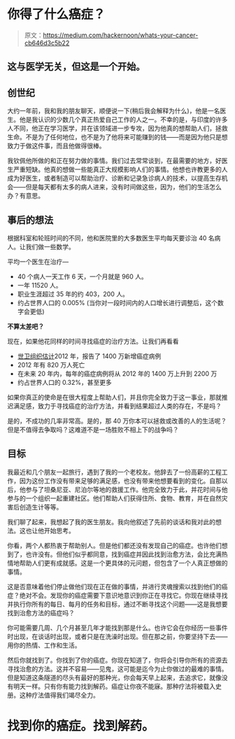 # 你得了什么癌症？

> 原文：<https://medium.com/hackernoon/whats-your-cancer-cb646d3c5b22>

## 这与医学无关，但这是一个开始。

## 创世纪

大约一年前，我和我的朋友聊天，顺便说一下(稍后我会解释为什么)，他是一名医生。他是我认识的少数几个真正热爱自己工作的人之一。不幸的是，与印度的许多人不同，他正在学习医学，并在该领域进一步专攻，因为他真的想帮助人们，拯救生命。不是为了任何地位，也不是为了他将来可能赚到的钱——而是因为他只是想致力于做这件事，而且他做得很棒。

我钦佩他所做的和正在努力做的事情。我们过去常常谈到，在最需要的地方，好医生严重短缺。他真的想做一些能真正大规模影响人们的事情。他想也许教更多的人成为好医生，或者制造可以帮助治疗、诊断和记录急诊病人的技术，以提高生存机会——但是每天都有太多的病人进来，没有时间做这些，因为，他们的生活怎么办？有意思。

## 事后的想法

根据科室和轮班时间的不同，他和医院里的大多数医生平均每天要诊治 40 名病人。让我们做一些数学。

平均一个医生在治疗—

*   40 个病人一天工作 6 天，一个月就是 960 人。
*   一年 11520 人。
*   职业生涯超过 35 年的约 403，200 人。
*   约占世界人口的 0.005%
    (当你对一段时间内的人口增长进行调整后，这个数字会更低)

**不算太差吧？**

现在，如果他花同样的时间寻找癌症的治疗方法。让我们再看看

*   [世卫组织估计](http://www.who.int/mediacentre/factsheets/fs297/en/)2012 年，报告了 1400 万新增癌症病例
*   2012 年有 820 万人死亡
*   在未来 20 年内，每年的癌症病例将从 2012 年的 1400 万上升到 2200 万
*   约占世界人口的 0.32%，甚至更多

如果你真正的使命是在很大程度上帮助人们，并且你完全致力于这一事业，那就推迟满足感，致力于寻找癌症的治疗方法，并看到结果超过人类的存在，不是吗？

是的，不成功的几率非常高。是的，那 40 万你本可以拯救或改善的人的生活呢？但是不值得去争取吗？这难道不是一场胜败不相上下的战争吗？

## 目标

我最近和几个朋友一起旅行，遇到了我的一个老校友。他辞去了一份高薪的工程工作，因为这份工作没有带来足够的满足感，也没有带来他想要看到的变化。自那以后，他参与了坦桑尼亚、尼泊尔等地的救援工作。他完全致力于此，并花时间与他参与的一个组织一起重建社区。他们帮助人们获得住所、食物、教育，并在自然灾害后创造生计等等。

我们聊了起来，我想起了我的医生朋友。我向他叙述了先前的谈话和我对此的想法。这也让他开始思考。

你看，两个人都热衷于帮助别人。但是他们都还没有发现自己的癌症。也许他们想到了，也许没有。但他们似乎都同意，找到癌症并因此找到治愈方法，会比充满热情地帮助人们更有成就感。这是一个更具体的元问题，但包含了一个人真正想做的事情。

这是否意味着他们停止做他们现在正在做的事情，并进行灵魂搜索以找到他们的癌症？绝对不会。发现你的癌症需要下意识地意识到你正在寻找它。你现在继续寻找并执行你所有的每日、每月的任务和目标，通过不断寻找这个问题——这是我想要找到治愈方法的癌症吗？

你可能需要几周、几个月甚至几年才能找到那是什么。也许它会在你经历一些事件时出现，在谈话时出现，或者只是在洗澡时出现。但在那之前，你要坚持下去——用你的热情、工作和生活。

然后你就找到了。你找到了你的癌症。你现在知道了，你将会引导你所有的资源去寻找治愈的方法。这并不容易——见鬼，这可能是迄今为止你做过的最难的事情。但是知道这条隧道的尽头有最好的那种光，你会每天早上起来，去追求它，就像没有明天一样。只有你有能力找到解药。癌症让你夜不能寐。那种疗法将被载入史册。这种疗法值得我们竭尽全力。

# 找到你的癌症。找到解药。
